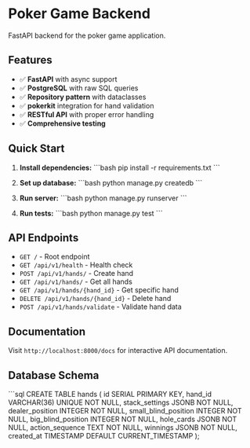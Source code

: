 # Poker Game Backend

FastAPI backend for the poker game application.

## Features

- ✅ **FastAPI** with async support
- ✅ **PostgreSQL** with raw SQL queries
- ✅ **Repository pattern** with dataclasses
- ✅ **pokerkit** integration for hand validation
- ✅ **RESTful API** with proper error handling
- ✅ **Comprehensive testing**

## Quick Start

1. **Install dependencies:**
\`\`\`bash
pip install -r requirements.txt
\`\`\`

2. **Set up database:**
\`\`\`bash
python manage.py createdb
\`\`\`

3. **Run server:**
\`\`\`bash
python manage.py runserver
\`\`\`

4. **Run tests:**
\`\`\`bash
python manage.py test
\`\`\`

## API Endpoints

- `GET /` - Root endpoint
- `GET /api/v1/health` - Health check
- `POST /api/v1/hands/` - Create hand
- `GET /api/v1/hands/` - Get all hands
- `GET /api/v1/hands/{hand_id}` - Get specific hand
- `DELETE /api/v1/hands/{hand_id}` - Delete hand
- `POST /api/v1/hands/validate` - Validate hand data

## Documentation

Visit `http://localhost:8000/docs` for interactive API documentation.

## Database Schema

\`\`\`sql
CREATE TABLE hands (
    id SERIAL PRIMARY KEY,
    hand_id VARCHAR(36) UNIQUE NOT NULL,
    stack_settings JSONB NOT NULL,
    dealer_position INTEGER NOT NULL,
    small_blind_position INTEGER NOT NULL,
    big_blind_position INTEGER NOT NULL,
    hole_cards JSONB NOT NULL,
    action_sequence TEXT NOT NULL,
    winnings JSONB NOT NULL,
    created_at TIMESTAMP DEFAULT CURRENT_TIMESTAMP
);

